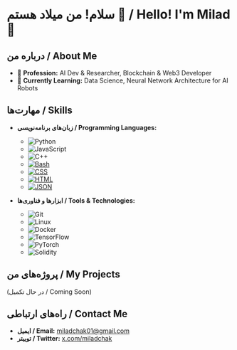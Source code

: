 # سلام! من میلاد هستم 👋 / Hello! I'm Milad 👋

## درباره من / About Me

- 💼 **Profession:** AI Dev & Researcher, Blockchain & Web3 Developer
- 🌱 **Currently Learning:** Data Science, Neural Network Architecture for AI Robots

## مهارت‌ها / Skills

- **زبان‌های برنامه‌نویسی / Programming Languages:**
  - ![Python](https://img.shields.io/badge/Python-3776AB?style=for-the-badge&logo=python&logoColor=white)
  - ![JavaScript](https://img.shields.io/badge/JavaScript-F7DF1E?style=for-the-badge&logo=javascript&logoColor=black)
  - ![C++](https://img.shields.io/badge/C++-00599C?style=for-the-badge&logo=c%2B%2B&logoColor=white)
  - [![Bash](https://img.shields.io/badge/Bash-4EAA25?style=for-the-badge&logo=gnubash&logoColor=fff)](#)
  - [![CSS](https://img.shields.io/badge/CSS-1572B6?style=for-the-badge&logo=css3&logoColor=fff)](#)
  - [![HTML](https://img.shields.io/badge/HTML-%23E34F26.svg?style=for-the-badge&logo=html5&logoColor=white)](#)
  - [![JSON](https://img.shields.io/badge/JSON-000?style=for-the-badge&logo=json&logoColor=fff)](#)

- **ابزارها و فناوری‌ها / Tools & Technologies:**
  - ![Git](https://img.shields.io/badge/Git-F05032?style=for-the-badge&logo=git&logoColor=white)
  - ![Linux](https://img.shields.io/badge/Linux-FCC624?style=for-the-badge&logo=linux&logoColor=black)
  - ![Docker](https://img.shields.io/badge/Docker-2496ED?style=for-the-badge&logo=docker&logoColor=white)
  - ![TensorFlow](https://img.shields.io/badge/TensorFlow-FF6F00?style=for-the-badge&logo=tensorflow&logoColor=white)
  - ![PyTorch](https://img.shields.io/badge/PyTorch-EE4C2C?style=for-the-badge&logo=pytorch&logoColor=white)
  - ![Solidity](https://img.shields.io/badge/Solidity-363636?style=for-the-badge&logo=solidity&logoColor=white)
  
## پروژه‌های من / My Projects

(در حال تکمیل / Coming Soon)

## راه‌های ارتباطی / Contact Me

- **ایمیل / Email:** [miladchak01@gmail.com](mailto:miladchak01@gmail.com)
- **توییتر / Twitter:** [x.com/miladchak](https://x.com/miladchak)


